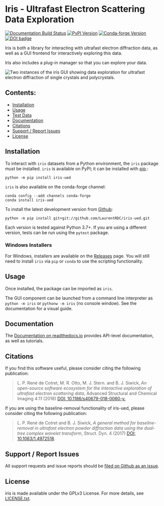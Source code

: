 # Iris - Ultrafast Electron Scattering Data Exploration

[![Documentation Build Status](https://readthedocs.org/projects/iris-ued/badge/?version=master)](http://iris-ued.readthedocs.io/) [![PyPI Version](https://img.shields.io/pypi/v/iris-ued.svg)](https://pypi.python.org/pypi/iris-ued) [![Conda-forge Version](https://img.shields.io/conda/vn/conda-forge/iris-ued.svg)](https://anaconda.org/conda-forge/iris-ued) [![DOI badge](https://img.shields.io/badge/DOI-10.1186%2Fs40679--018--0060--y-blue)](https://doi.org/10.1186/s40679-018-0060-y)


Iris is both a library for interacting with ultrafast electron
diffraction data, as well as a GUI frontend for interactively exploring
this data.

Iris also includes a plug-in manager so that you can explore your data.

![Two instances of the iris GUI showing data exploration for ultrafast
electron diffraction of single crystals and
polycrystals.](iris_screen.png)

## Contents:
  - [Installation](#installation)
  - [Usage](#usage)
  - [Test Data](#test-data)
  - [Documentation](#documentation)
  - [Citations](#citations)
  - [Support / Report Issues](#support--report-issues)
  - [License](#license)

## Installation

To interact with `iris` datasets from a Python environment, the `iris` package must be installed. `iris` is available on PyPI; it can be installed with [pip](https://pip.pypa.io).:

    python -m pip install iris-ued

`iris` is also available on the conda-forge channel:

    conda config --add channels conda-forge
    conda install iris-ued

To install the latest development version from
[Github](https://github.com/LaurentRDC/iris-ued):

    python -m pip install git+git://github.com/LaurentRDC/iris-ued.git

Each version is tested against Python 3.7+. If you are using a different
version, tests can be run using the `pytest` package.

### Windows Installers

For Windows, installers are available on the [Releases](https://github.com/LaurentRDC/iris-ued/releases) page. You will still need to install `iris` via `pip` or `conda` to use the scripting functionality.

## Usage

Once installed, the package can be imported as `iris`.

The GUI component can be launched from a command line interpreter as
`python -m iris` or `pythonw -m iris` (no console window). See the documentation
for a visual guide.

## Documentation

The [Documentation on readthedocs.io](https://iris-ued.readthedocs.io)
provides API-level documentation, as well as tutorials.

## Citations

If you find this software useful, please consider citing the following
publication:

> L. P. René de Cotret, M. R. Otto, M. J. Stern. and B. J. Siwick, *An open-source software ecosystem for the interactive exploration of ultrafast electron scattering data*, Advanced Structural and Chemical Imaging 4:11 (2018) [DOI: 10.1186/s40679-018-0060-y.](https://ascimaging.springeropen.com/articles/10.1186/s40679-018-0060-y)

If you are using the baseline-removal functionality of iris-ued,
please consider citing the following publication:

> L. P. René de Cotret and B. J. Siwick, *A general method for baseline-removal in ultrafast electron powder diffraction data using the dual-tree complex wavelet transform*, Struct. Dyn. 4 (2017) [DOI: 10.1063/1.4972518](https://doi.org/10.1063/1.4972518).

## Support / Report Issues

All support requests and issue reports should be [filed on Github as an
issue](https://github.com/LaurentRDC/iris-ued/issues).

## License

iris is made available under the GPLv3 License. For more details, see
[LICENSE.txt](https://github.com/LaurentRDC/iris-ued/blob/master/LICENSE.txt).
